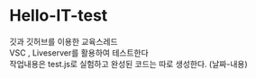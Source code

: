 # Hello-IT-test
깃과 깃허브를 이용한 교육스레드<br>
VSC , Liveserver를 활용하여 테스트한다<br>
작업내용은 test.js로 실험하고 완성된 코드는 따로 생성한다. (날짜-내용)<br>